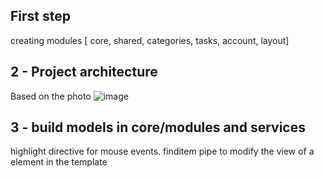 ## First step
creating modules [ core, shared, categories, tasks, account, layout]

## 2 - Project architecture 
Based on the photo
![image](https://user-images.githubusercontent.com/29519163/111309198-e958f800-865b-11eb-8451-1a1db0359794.png)

## 3 - build models in core/modules and services
highlight directive for mouse events.
finditem pipe to modify the view of a element in the template